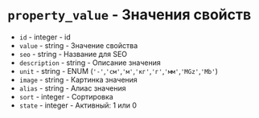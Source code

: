 # `property_value` - Значения свойств
- `id` - integer - id
- `value` - string - Значение свойства
- `seo` - string - Название для SEO
- `description` - string - Описание значения
- `unit` - string - ENUM (`'-'`,`'см'`,`'м'`,`'кг'`,`'г'`,`'мм'`,`'MGz'`,`'Mb'`)
- `image` - string - Картинка значения
- `alias` - string - Алиас значения
- `sort` - integer - Сортировка
- `state` - integer - Активный: 1 или 0

